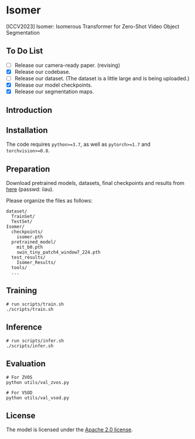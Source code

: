 # Isomer
[ICCV2023] Isomer: Isomerous Transformer for Zero-Shot Video Object Segmentation

## To Do List
- [ ] Release our camera-ready paper. (revising)
- [x] Release our codebase.
- [ ] Release our dataset. (The dataset is a little large and is being uploaded.)
- [x] Release our model checkpoints.
- [x] Release our segmentation maps.

## Introduction

## Installation

The code requires `python>=3.7`, as well as `pytorch>=1.7` and `torchvision>=0.8`. 

## Preparation

Download pretrained models, datasets, final checkpoints and results from [here](https://pan.baidu.com/s/1PJ8JevkmLwaoUVwcScQvCQ) (passwd: iiau).

Please organize the files as follows:

```
dataset/
  TrainSet/
  TestSet/
Isomer/
  checkpoints/
    isomer.pth
  pretrained_model/
    mit_b0.pth
    swin_tiny_patch4_window7_224.pth
  test_results/
    Isomer_Results/
  tools/
  ...
```

## Training

```
# run scripts/train.sh
./scripts/train.sh
```

## Inference

```
# run scripts/infer.sh
./scripts/infer.sh
```

## Evaluation

```
# For ZVOS
python utils/val_zvos.py

# For VSOD
python utils/val_vsod.py
```

## License

The model is licensed under the [Apache 2.0 license](LICENSE).

